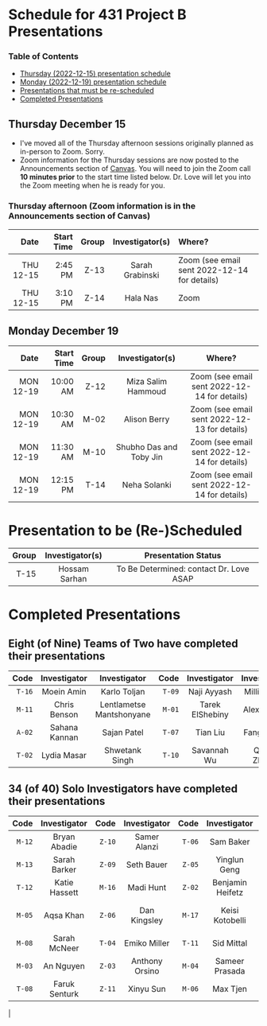 # Schedule for 431 Project B Presentations

### Table of Contents

- [Thursday (2022-12-15) presentation schedule](#thursday-december-15)
- [Monday (2022-12-19) presentation schedule](#monday-december-19)
- [Presentations that must be re-scheduled](#presentations-to-be-re-scheduled)
- [Completed Presentations](#completed-presentations)

## Thursday December 15

- I've moved all of the Thursday afternoon sessions originally planned as in-person to Zoom. Sorry.
- Zoom information for the Thursday sessions are now posted to the Announcements section of [Canvas](https://canvas.case.edu/). You will need to join the Zoom call **10 minutes prior** to the start time listed below. Dr. Love will let you into the Zoom meeting when he is ready for you.

### Thursday afternoon (Zoom information is in the Announcements section of Canvas)

Date | Start Time | Group | Investigator(s) | Where?
----: | ----: | ----: | :-----------------------------: | :----------------
THU 12-15 | 2:45 PM | Z-13 | Sarah Grabinski | Zoom (see email sent 2022-12-14 for details)
THU 12-15 | 3:10 PM | Z-14 | Hala Nas | Zoom

## Monday December 19

Date | Start Time | Group | Investigator(s) | Where?
----: | ----: | ----: | :-----------------------------: | :----------------:
MON 12-19 | 10:00 AM | Z-12 | Miza Salim Hammoud | Zoom (see email sent 2022-12-14 for details)
MON 12-19 | 10:30 AM | M-02 | Alison Berry | Zoom (see email sent 2022-12-13 for details)
MON 12-19 | 11:30 AM | M-10 | Shubho Das and Toby Jin | Zoom (see email sent 2022-12-14 for details)
MON 12-19 | 12:15 PM | T-14 | Neha Solanki | Zoom (see email sent 2022-12-14 for details)

# Presentation to be (Re-)Scheduled

Group | Investigator(s) | Presentation Status
----: | :-----------------------------: | :--------------------: 
T-15 | Hossam Sarhan | To Be Determined: contact Dr. Love ASAP

# Completed Presentations

## Eight (of Nine) Teams of Two have completed their presentations

Code | Investigator | Investigator | Code | Investigator | Investigator
---: | :-----: | :-----: | ---: | :-----: | :-----:
`T-16` | Moein Amin | Karlo Toljan | `T-09` | Naji Ayyash | Millie Zhou
`M-11` | Chris Benson | Lentlametse Mantshonyane | `M-01` | Tarek ElShebiny | Alex Gurgis
`A-02` | Sahana Kannan | Sajan Patel | `T-07` | Tian Liu | Fang Wang
`T-02` | Lydia Masar | Shwetank Singh | `T-10` | Savannah Wu | Qihao Zhang 

## 34 (of 40) Solo Investigators have completed their presentations

Code | Investigator | Code | Investigator | Code | Investigator | Code | Investigator | Code | Investigator
---: | :-----: | ---: | :-----: | ---: | :-----: | ---: | :-----: | ---: | :-----: 
`M-12` | Bryan Abadie | `Z-10` | Samer Alanzi | `T-06` | Sam Baker | `Z-07` | Jules Joel Bakhos | `A-01` | Lithe Basbous | 
`M-13` | Sarah Barker | `Z-09` | Seth Bauer | `Z-05` | Yinglun Geng | `M-14` | Izzy Genuario | `T-17` | Pedram Golnari | 
`T-12` | Katie Hassett | `M-16` | Madi Hunt | `Z-02` | Benjamin Heifetz | `M-15` | Naveen Kannan | `T-01` | Rupleen Kaur 
`M-05` | Aqsa Khan | `Z-06` | Dan Kingsley | `M-17` | Keisi Kotobelli | `Z-04` | Marie Masotya | `T-03` | Valeria Martinez Tenorio
`M-08` | Sarah McNeer | `T-04` | Emiko Miller | `T-11` | Sid Mittal | `T-13` | Ben Mittman | `Z-08` | Anya Nazarenko 
`M-03` | An Nguyen | `Z-03` | Anthony Orsino | `M-04` | Sameer Prasada | `Z-01` | Kim Robbins | 
`T-08` | Faruk Senturk | `Z-11` | Xinyu Sun | `M-06` | Max Tjen | `T-05` | Meredith Zhang
 | 

